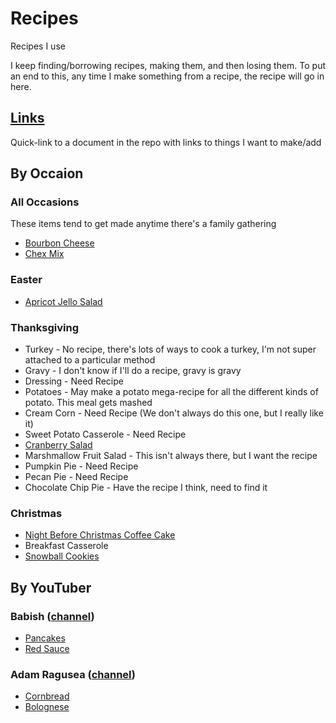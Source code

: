 # Recipes
Recipes I use

I keep finding/borrowing recipes, making them, and then losing them. To put an end to this, any time I make something from a recipe, the recipe will go in here.

## [Links](Links.md)
Quick-link to a document in the repo with links to things I want to make/add

## By Occaion
### All Occasions
These items tend to get made anytime there's a family gathering
* [Bourbon Cheese](BourbonCheese.md)
* [Chex Mix](ChexMix.md)

### Easter
* [Apricot Jello Salad](ApricotJelloSalad.md)

### Thanksgiving
* Turkey - No recipe, there's lots of ways to cook a turkey, I'm not super attached to a particular method
* Gravy - I don't know if I'll do a recipe, gravy is gravy
* Dressing - Need Recipe
* Potatoes - May make a potato mega-recipe for all the different kinds of potato. This meal gets mashed
* Cream Corn - Need Recipe (We don't always do this one, but I really like it)
* Sweet Potato Casserole - Need Recipe
* [Cranberry Salad](CranberrySalad.md)
* Marshmallow Fruit Salad - This isn't always there, but I want the recipe
* Pumpkin Pie - Need Recipe
* Pecan Pie - Need Recipe
* Chocolate Chip Pie - Have the recipe I think, need to find it

### Christmas
* [Night Before Christmas Coffee Cake](NightBeforeChristmasCoffeeCake.md)
* Breakfast Casserole
* [Snowball Cookies](Snowballs.md)

## By YouTuber
### Babish ([channel](https://www.youtube.com/user/bgfilms))
* [Pancakes](pancakes.md)
* [Red Sauce](RedSauce.md)

### Adam Ragusea ([channel](https://www.youtube.com/channel/UC9_p50tH3WmMslWRWKnM7dQ))
* [Cornbread](cornbread.md)
* [Bolognese](BologneseSauce.md)
